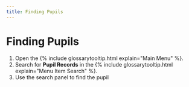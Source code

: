 ```yaml
---
title: Finding Pupils
---
```


# Finding Pupils

1. Open the {% include glossarytooltip.html explain="Main Menu" %}.
1. Search for **Pupil Records** in the {% include glossarytooltip.html explain="Menu Item Search" %}.
1. Use the search panel to find the pupil